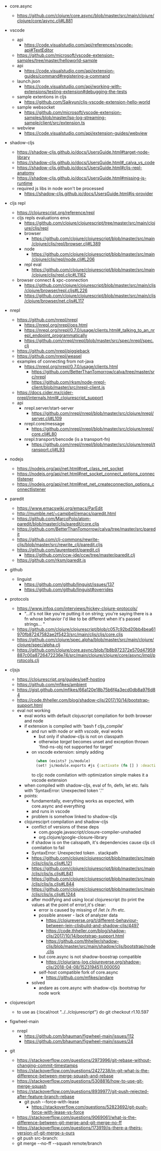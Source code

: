 
- core.async
  - https://github.com/clojure/core.async/blob/master/src/main/clojure/clojure/core/async.clj#L881

- vscode
  - api 
    - https://code.visualstudio.com/api/references/vscode-api#TextEditor
  - https://github.com/microsoft/vscode-extension-samples/tree/master/helloworld-sample
  - api
    - https://code.visualstudio.com/api/extension-guides/command#registering-a-command
  - launch.json
    - https://code.visualstudio.com/api/working-with-extensions/testing-extension#debugging-the-tests
  - sample extentions in cljs
    - https://github.com/Saikyun/cljs-vscode-extension-hello-world
  - sample websocket
    - https://github.com/microsoft/vscode-extension-samples/blob/master/lsp-log-streaming-sample/client/src/extension.ts
  - webview
    - https://code.visualstudio.com/api/extension-guides/webview

- shadow-cljs
  - https://shadow-cljs.github.io/docs/UsersGuide.html#target-node-library
  - https://shadow-cljs.github.io/docs/UsersGuide.html#_calva_vs_code
  - https://shadow-cljs.github.io/docs/UsersGuide.html#cljs-repl-anatomy
  - https://shadow-cljs.github.io/docs/UsersGuide.html#missing-js-runtime
  - required js libs in node won't be processed
    - https://shadow-cljs.github.io/docs/UsersGuide.html#js-provider

- cljs repl
  - https://clojurescript.org/reference/repl
  - cljs repls evaluations envs 
    - https://github.com/clojure/clojurescript/tree/master/src/main/clojure/cljs/repl
    - browser 
      - https://github.com/clojure/clojurescript/blob/master/src/main/clojure/cljs/repl/browser.clj#L389
    - node 
      - https://github.com/clojure/clojurescript/blob/master/src/main/clojure/cljs/repl/node.clj#L206
    - repl eval
      - https://github.com/clojure/clojurescript/blob/master/src/main/clojure/cljs/repl.cljc#L1162
  - browser connect & xpc-connection 
    - https://github.com/clojure/clojurescript/blob/master/src/main/cljs/clojure/browser/repl.cljs#L226
    - https://github.com/clojure/clojurescript/blob/master/src/main/cljs/clojure/browser/net.cljs#L117

- nrepl
  - https://github.com/nrepl/nrepl
    - https://nrepl.org/nrepl/ops.html
    - https://nrepl.org/nrepl/0.7.0/usage/clients.html#_talking_to_an_nrepl_endpoint_programmatically
    - https://github.com/nrepl/nrepl/blob/master/src/spec/nrepl/spec.clj
  - https://github.com/nrepl/piggieback
  - https://github.com/nrepl/weasel
  - examples of connecting from not-java
    - https://nrepl.org/nrepl/0.7.0/usage/clients.html
      - https://github.com/BetterThanTomorrow/calva/tree/master/src/nrepl
      - https://github.com/rksm/node-nrepl-client/blob/master/src/nrepl-client.js
  - https://docs.cider.mx/cider-nrepl/internals.html#_clojurescript_support
  - api
    - nrepl.server/start-server
      - https://github.com/nrepl/nrepl/blob/master/src/clojure/nrepl/server.clj#L109
    - nrepl.core/message
      - https://github.com/nrepl/nrepl/blob/master/src/clojure/nrepl/core.clj#L80
    - nrepl.transport/bencode (is a transport-fn)
      - https://github.com/nrepl/nrepl/blob/master/src/clojure/nrepl/transport.clj#L93

- nodejs
  - https://nodejs.org/api/net.html#net_class_net_socket
  - https://nodejs.org/api/net.html#net_socket_connect_options_connectlistener
  - https://nodejs.org/api/net.html#net_net_createconnection_options_connectlistener

- paredit
  - https://www.emacswiki.org/emacs/ParEdit
  - http://mumble.net/~campbell/emacs/paredit.html
  - https://github.com/MarcoPolo/atom-paredit/blob/master/cljs/paredit/core.cljs
  - https://github.com/BetterThanTomorrow/calva/tree/master/src/paredit
  - https://github.com/clj-commons/rewrite-cljs/blob/master/src/rewrite_clj/paredit.cljs
  - https://github.com/laurentpetit/paredit.clj
    - https://github.com/ccw-ide/ccw/tree/master/paredit.clj
  - https://github.com/rksm/paredit.js

- github
  - linguist
    - https://github.com/github/linguist/issues/137
    - https://github.com/github/linguist#overrides

- protocols
  - https://www.infoq.com/interviews/hickey-clojure-protocols/
    - "...it's not like you're putting it on string; you're saying there is a fn whose behavior I'd like to be different when it's passed strings... "
  - https://github.com/clojure/clojurescript/blob/c057c92bd20bb4bea61970fb87247582ae2f5423/src/main/cljs/cljs/core.cljs
  - https://github.com/clojure/spec.alpha/blob/master/src/main/clojure/clojure/spec/alpha.clj
  - https://github.com/clojure/core.async/blob/1b8b972372e570d47959887c00a8726472236e74/src/main/clojure/clojure/core/async/impl/protocols.clj


- cljsjs
  - https://clojurescript.org/guides/self-hosting
  - https://github.com/mfikes/ambient
  - https://gist.github.com/mfikes/66a120e18b75b6f4a3ecd0db8a976d84
  - https://code.thheller.com/blog/shadow-cljs/2017/10/14/bootstrap-support.html
  - eval not working
    - eval works with default clojuscript compilation for both browser and node
    - if extension is compiled with 'bash f cljs_compile' 
      - and run with node *or with vscode*, eval works
        - but only if shadow-cljs is not on classpath
        - otherwise *target* becomes unset and exception thrown 'find-ns-obj not supported for target'
      - on vscode extension: simply adding 
        ```clojure
          (when (exists? js/module)
          (set! js/module.exports #js {:activate (fn [] ) :deactivate (fn [] )} )
        ```
        to cljc node comilation with optimization simple makes it a vscode extension 
    - when compiled with shadow-cljs, eval of fn, defn, let etc. fails with 'SyntaxError: Unexpected token '.''
    - points:
      - fundamentally, everything works as expected, with core.async and everything
      - and runs in vscode
      - problem is somehow linked to shadow-cljs
    - clojuresciprt compilation and shadow-cljs 
      - conflict of versions of these deps
        - com.google.javascript/closure-compiler-unshaded
        - org.clojure/google-closure-library
      - if shadow is on the calsspath, it's dependencies cause cljs cli comilation to fail
      - SyntaxError: Unexpected token .   stackpath
      - https://github.com/clojure/clojurescript/blob/master/src/main/cljs/cljs/js.cljs#L121
      - https://github.com/clojure/clojurescript/blob/master/src/main/cljs/cljs/js.cljs#L841
      - https://github.com/clojure/clojurescript/blob/master/src/main/cljs/cljs/js.cljs#L844
      - https://github.com/clojure/clojurescript/blob/master/src/main/cljs/cljs/js.cljs#L1244
      - after modifying and using local clojurescript (to print the values at the point of error),it's clear:
        - error is caused by missing of /let /x /fn etc.
        - possible answer -  lack of analyzer data
          - https://clojureverse.org/t/different-behaviour-between-lein-cljsbuild-and-shadow-cljs/4497
          - https://code.thheller.com/blog/shadow-cljs/2017/10/14/bootstrap-support.html
          - https://github.com/thheller/shadow-cljs/blob/master/src/main/shadow/cljs/bootstrap/node.cljs
        - but core.async is not shadow-boostrap compatible
          - https://clojurians-log.clojureverse.org/shadow-cljs/2018-04-08/1523194511.000050
        - self-host compatible fork of core.async
          - https://github.com/mfikes/andare
      - solved
        - andare as core.async with shadow-cljs :bootstrap for node work

        
- clojuresciprt
  - to use as {:local/root "../../clojurescript"}  do git checkout r1.10.597


- figwheel-main
  - nrepl
    - https://github.com/bhauman/figwheel-main/issues/112
    - https://github.com/bhauman/figwheel-main/issues/24

- git
  - https://stackoverflow.com/questions/2973996/git-rebase-without-changing-commit-timestamps
  - https://stackoverflow.com/questions/2427238/in-git-what-is-the-difference-between-merge-squash-and-rebase
  - https://stackoverflow.com/questions/5308816/how-to-use-git-merge-squash
  - https://stackoverflow.com/questions/8939977/git-push-rejected-after-feature-branch-rebase
    - git push --force-with-lease
      - https://stackoverflow.com/questions/52823692/git-push-force-with-lease-vs-force
  - https://stackoverflow.com/questions/9069061/what-is-the-difference-between-git-merge-and-git-merge-no-ff
  - https://stackoverflow.com/questions/173919/is-there-a-theirs-version-of-git-merge-s-ours
  - git push <remote> src-branch:<remote-dst-branch>
  - git merge --no-ff --squash remote/branch